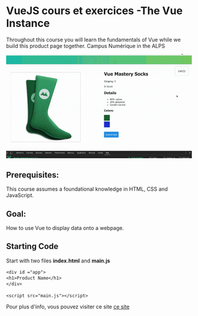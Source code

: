 # VueJS cours et exercices -The Vue Instance

Throughout this course you will learn the fundamentals of Vue while we build this product page together. Campus Numérique in the ALPS

![](images/product.gif)

## Prerequisites:

This course assumes a foundational knowledge in HTML, CSS and JavaScript.

## Goal:

How to use Vue to display data onto a webpage.

## Starting Code

Start with two files **index.html** and **main.js**

```
<div id ="app">
<h1>Product Name</h1>
</div>

<script src="main.js"></script>
```

Pour plus d'info, vous pouvez visiter ce site [ce site](https://e-real;fr)
